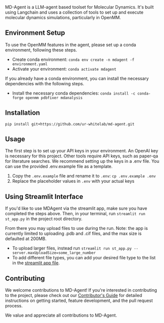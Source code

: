 MD-Agent is a LLM-agent based toolset for Molecular Dynamics.
It's built using Langchain and uses a collection of tools to set up and execute molecular dynamics simulations, particularly in OpenMM.


## Environment Setup
To use the OpenMM features in the agent, please set up a conda environment, following these steps.
- Create conda environment: `conda env create -n mdagent -f environment.yaml`
- Activate your environment: `conda activate mdagent`

If you already have a conda environment, you can install the necessary dependencies with the following steps.
- Install the necessary conda dependencies: `conda install -c conda-forge openmm pdbfixer mdanalysis`


## Installation
```
pip install git+https://github.com/ur-whitelab/md-agent.git
```


## Usage
The first step is to set up your API keys in your environment. An OpenAI key is necessary for this project.
Other tools require API keys, such as paper-qa for literature searches. We recommend setting up the keys in a .env file. You can use the provided .env.example file as a template.
1. Copy the `.env.example` file and rename it to `.env`: `cp .env.example .env`
2. Replace the placeholder values in `.env` with your actual keys

## Using Streamlit Interface
If you'd like to use MDAgent via the streamlit app, make sure you have completed the steps above. Then, in your terminal, run `streamlit run st_app.py` in the project root directory.

From there you may upload files to use during the run. Note: the app is currently limited to uploading .pdb and .cif files, and the max size is defaulted at 200MB.
- To upload larger files, instead run `streamlit run st_app.py --server.maxUploadSize=some_large_number`
- To add different file types, you can add your desired file type to the list in the [streamlit app file](https://github.com/ur-whitelab/md-agent/blob/main/st_app.py).


## Contributing

We welcome contributions to MD-Agent! If you're interested in contributing to the project, please check out our [Contributor's Guide](CONTRIBUTING.md) for detailed instructions on getting started, feature development, and the pull request process.

We value and appreciate all contributions to MD-Agent.
